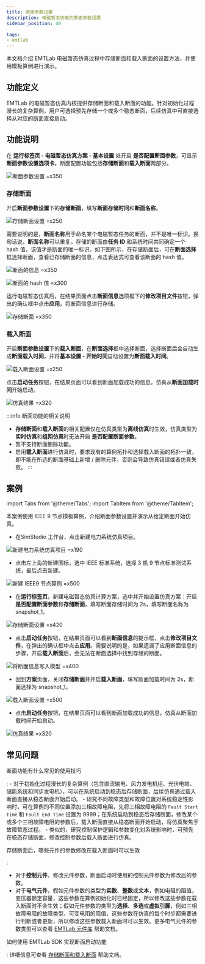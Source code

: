 ```yaml
---
title: 断面参数设置
description: 电磁暂态仿真的断面参数设置
sidebar_position: 40

tags: 
- emtlab
---
```

<!--
:::warning
1. 断面功能介绍的太简单，很多东西没讲清楚，比如，断面名称是否可重复？重复保存后会有什么效果？断面是否可删除？断面功能的使用限制，在哪些功能下可用？实时仿真可用么？联合仿真可用么？保存断面后，添加了故障元件，是否还能用？有什么使用技巧？ (7月底前完成)
2. 不要改变专有名词的说法。比如，simstudio中写的是存储断面和载入断面。因此文档就不要使用保存、导入等词。要与工作台保持一致。我目前已经改完了功能说明的第一段。继续把后续的内容改完。
3. SDK 的部分移到 SDK文档里，这里只保留跳转链接。 (7月底前完成)
4. 注意按照规范要求调整该文档。(优先级低)
:::
-->


本文档介绍 EMTLab 电磁暂态仿真过程中存储断面和载入断面的设置方法，并使用模板算例进行演示。

## 功能定义
EMTLab 的电磁暂态仿真内核提供存储断面和载入断面的功能。针对初始化过程漫长的复杂算例，用户可选择预先存储一个或多个稳态断面，后续仿真中可直接选择从对应的断面直接启动。

## 功能说明
在 **运行标签页 - 电磁暂态仿真方案 - 基本设置** 处开启 **是否配置断面参数**，可显示 **断面参数设置选项卡**。断面配置功能包括**存储断面**和**载入断面**两部分。

![断面参数设置 =x350](./snapshot.png)

### 存储断面
开启**断面参数设置**下的**存储断面**，填写**断面存储时间**和**断面名称**。

![存储断面设置 =x250](./save-snapshot.png)

需要说明的是，**断面名称**用于命名某个电磁暂态任务的断面，并不是唯一标识。换句话说，**断面名称**可以重复。存储的断面由**任务 ID** 和系统时间共同确定一个 hash 值，该值才是断面的唯一标识。如下图所示，在存储断面后，可在**断面选择**框选择断面，查看已存储断面的信息，点击表达式可查看该断面的 hash 值。

![断面的信息 =x350](./snapshot-info.png)

![断面的 hash 值 =x300](./snapshot-hash.png)

运行电磁暂态仿真后，在结果页面点击**断面信息**选项框下的**修改项目文件**按钮，弹出的确认框中点击**应用**，将断面信息进行存储。

![存储断面 =x350](./save-snapshot-verify.png)

### 载入断面
开启**断面参数设置**下的**载入断面**，在**断面选择**框中选择断面，选择断面后会自动生成**断面载入时间**，并将**基本设置 - 开始时间**自动设置为**断面载入时间**。

![载入断面设置 =x250](./load-snapshot.png)

点击**启动任务**按钮，在结果页面可以看到断面加载成功的信息，仿真从**断面加载时间**开始启动。

![仿真结果 =x320](./load-snapshot-2.png)

:::info 断面功能的相关说明
- **存储断面**和**载入断面**的相关配置仅在仿真类型为**离线仿真**时生效，仿真类型为**实时仿真**和**组网仿真**时无法开启 **是否配置断面参数**。
- 暂不支持断面删除功能。
- 启用**载入断面**进行仿真时，要求现有的算例拓扑和选择载入断面的拓扑一致，即不能在所选的断面基础上新增 / 删除元件，否则会导致仿真错误或者仿真失败。
:::

## 案例
import Tabs from '@theme/Tabs';
import TabItem from '@theme/TabItem';

<Tabs>
<TabItem value="case1" label="3 机 9 节点算例从给定断面开始仿真">
本案例使用 IEEE 9 节点模板算例，介绍断面参数设置并演示从给定断面开始仿真。

- 在SimStudio 工作台，点击新建电力系统仿真项目。  

![新建电力系统仿真项目 =x190](./new-project.png)

- 点击左上角的新建图标，选中 IEEE 标准系统，选择 3 机 9 节点标准测试系统，最后点击新建。
  
![新建 IEEE9 节点算例 =x500](./new-case.png)

- 在**运行标签页**，新建电磁暂态仿真计算方案，选中并开始设置仿真方案：开启**是否配置断面参数**和**存储断面**，填写断面存储时间为 2s，填写断面名称为 snapshot_1。

![存储断面设置 =x420](./save-snapshot-1.png)

- 点击**启动任务**按钮，在结果页面可以看到**断面信息**的提示框，点击**修改项目文件**，在弹出的确认框中点击**应用**。需要说明的是，如果遗漏了应用断面信息的步骤，开启**载入断面**后，会无法在断面选择中找到存储的断面。

![将断面信息写入模型 =x400](./save-snapshot-2.png)

- 回到**方案**页面，关闭**存储断面**并开启**载入断面**，填写断面加载时间为 2s，断面选择为 snapshot_1。

![载入断面设置 =x500](./load-snapshot-1.png)

- 点击**启动任务**按钮，在结果页面可以看到断面加载成功的信息，仿真从断面加载时间开始启动。

![仿真结果 =x320](./load-snapshot-2.png)

</TabItem>
</Tabs>


## 常见问题
断面功能有什么常见的使用技巧

: 
    - 对于初始化过程漫长的复杂算例（包含直流输电、风力发电机组、光伏电站、储能系统和同步发电机），可以在系统启动到稳态后存储断面，后续仿真通过载入断面直接从稳态断面开始启动。
    - 研究不同故障类型和故障位置对系统稳定性影响时，可在算例的不同位置添加三相故障电阻，先将三相故障电阻的 `Fault Start Time` 和 `Fault End Time` 设置为 9999；在系统启动到稳态后存储断面，修改某个或多个三相故障电阻的参数后，载入断面直接从稳态断面开始启动，将仿真聚焦于故障暂态过程。
    - 类似的，研究控制保护逻辑和参数变化对系统影响时，可预先在稳态存储断面，修改控制参数后载入断面进行仿真。

存储断面后，哪些元件的参数修改在载入断面时可以生效

:
   - 对于**控制元件**，修改元件参数，断面启动时使用的控制元件参数为修改后的参数。  
   - 对于**电气元件**，假如元件参数的类型为**实数**、**整数**或**文本**，例如电阻的阻值，变压器额定容量，这些参数在算例初始化时已经固定，所以修改这些参数在载入断面时不会生效；假如元件参数的类型为**选择**、**多选**或**虚拟引脚**，例如三相故障电阻的故障类型，可变电阻的阻值，这些参数在仿真的每个时步都需要进行判断或者更新，所以修改这些参数载入断面时可以生效。更多电气元件的参数类型可以查看  [EMTLab 元件库](../../110-component-library/index.md) 帮助文档。

如何使用 EMTLab SDK 实现断面启动功能

:
  详细信息可查看 [存储断面和载入断面](../../../80-sdk-python/40-emtlab-sdk/20-advanced/50-advanced-case5/index.md) 帮助文档。